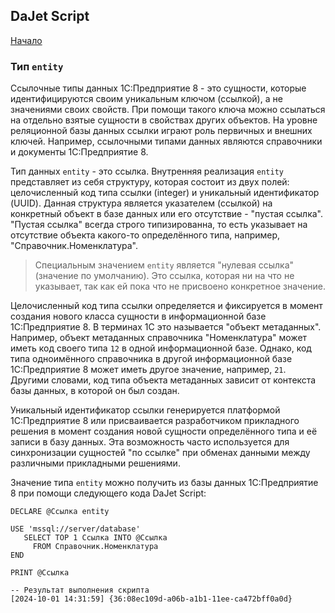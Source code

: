 ## DaJet Script

[Начало](https://github.com/zhichkin/dajet/tree/main/doc/dajet-script/README.md)

### Тип ```entity```

Ссылочные типы данных 1С:Предприятие 8 - это сущности, которые идентифицируются своим уникальным ключом (ссылкой), а не значениями своих свойств. При помощи такого ключа можно ссылаться на отдельно взятые сущности в свойствах других объектов. На уровне реляционной базы данных ссылки играют роль первичных и внешних ключей. Например, ссылочными типами данных являются справочники и документы 1С:Предприятие 8.

Тип данных ```entity``` - это ссылка. Внутренняя реализация ```entity``` представляет из себя структуру, которая состоит из двух полей: целочисленный код типа ссылки (integer) и уникальный идентификатор (UUID). Данная структура является указателем (ссылкой) на конкретный объект в базе данных или его отсутствие - "пустая ссылка". "Пустая ссылка" всегда строго типизированна, то есть указывает на отсутствие объекта какого-то определённого типа, например, "Справочник.Номенклатура".

> Специальным значением ```entity``` является "нулевая ссылка" (значение по умолчанию). Это ссылка, которая ни на что не указывает, так как ей пока что не присвоено конкретное значение.

Целочисленный код типа ссылки определяется и фиксируется в момент создания нового класса сущности в информационной базе 1С:Предприятие 8. В терминах 1С это называется "объект метаданных". Например, объект метаданных справочника "Номенклатура" может иметь код своего типа ```12``` в одной информационной базе. Однако, код типа одноимённого справочника в другой информационной базе 1С:Предприятие 8 может иметь другое значение, например, ```21```. Другими словами, код типа объекта метаданных зависит от контекста базы данных, в которой он был создан.

Уникальный идентификатор ссылки генерируется платформой 1С:Предприятие 8 или присваивается разработчиком прикладного решения в момент создания новой сущности определённого типа и её записи в базу данных. Эта возможность часто используется для синхронизации сущностей "по ссылке" при обменах данными между различными прикладными решениями.

Значение типа ```entity``` можно получить из базы данных 1С:Предприятие 8 при помощи следующего кода DaJet Script:

```TSQL
DECLARE @Ссылка entity

USE 'mssql://server/database'
   SELECT TOP 1 Ссылка INTO @Ссылка
     FROM Справочник.Номенклатура
END

PRINT @Ссылка

-- Результат выполнения скрипта
[2024-10-01 14:31:59] {36:08ec109d-a06b-a1b1-11ee-ca472bff0a0d}
```
